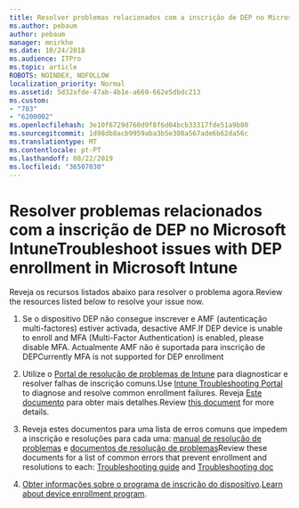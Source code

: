 ```yaml
---
title: Resolver problemas relacionados com a inscrição de DEP no Microsoft Intune
ms.author: pebaum
author: pebaum
manager: mnirkhe
ms.date: 10/24/2018
ms.audience: ITPro
ms.topic: article
ROBOTS: NOINDEX, NOFOLLOW
localization_priority: Normal
ms.assetid: 5d32afde-47ab-4b1e-a669-662e5dbdc213
ms.custom:
- "783"
- "6200002"
ms.openlocfilehash: 3e10f6729d760d9f8f6d04bcb33317fde51a9b80
ms.sourcegitcommit: 1d98db8acb9959aba3b5e308a567ade6b62da56c
ms.translationtype: MT
ms.contentlocale: pt-PT
ms.lasthandoff: 08/22/2019
ms.locfileid: "36507030"
---
```

# <a name="troubleshoot-issues-with-dep-enrollment-in-microsoft-intune"></a><span data-ttu-id="af3c7-102">Resolver problemas relacionados com a inscrição de DEP no Microsoft Intune</span><span class="sxs-lookup"><span data-stu-id="af3c7-102">Troubleshoot issues with DEP enrollment in Microsoft Intune</span></span>

<span data-ttu-id="af3c7-103">Reveja os recursos listados abaixo para resolver o problema agora.</span><span class="sxs-lookup"><span data-stu-id="af3c7-103">Review the resources listed below to resolve your issue now.</span></span>
  
1. <span data-ttu-id="af3c7-104">Se o dispositivo DEP não consegue inscrever e AMF (autenticação multi-factores) estiver activada, desactive AMF.</span><span class="sxs-lookup"><span data-stu-id="af3c7-104">If DEP device is unable to enroll and MFA (Multi-Factor Authentication) is enabled, please disable MFA.</span></span> <span data-ttu-id="af3c7-105">Actualmente AMF não é suportada para inscrição de DEP</span><span class="sxs-lookup"><span data-stu-id="af3c7-105">Currently MFA is not supported for DEP enrollment</span></span>

2. <span data-ttu-id="af3c7-106">Utilize o [Portal de resolução de problemas de Intune](https://devicemanagement.microsoft.com/#blade/Microsoft_Intune_DeviceSettings/TroubleshootBlade) para diagnosticar e resolver falhas de inscrição comuns.</span><span class="sxs-lookup"><span data-stu-id="af3c7-106">Use [Intune Troubleshooting Portal](https://devicemanagement.microsoft.com/#blade/Microsoft_Intune_DeviceSettings/TroubleshootBlade) to diagnose and resolve common enrollment failures.</span></span> <span data-ttu-id="af3c7-107">Reveja [Este documento](https://docs.microsoft.com/intune/help-desk-operators) para obter mais detalhes.</span><span class="sxs-lookup"><span data-stu-id="af3c7-107">Review [this document](https://docs.microsoft.com/intune/help-desk-operators) for more details.</span></span>

3. <span data-ttu-id="af3c7-108">Reveja estes documentos para uma lista de erros comuns que impedem a inscrição e resoluções para cada uma: [manual de resolução de problemas](https://support.microsoft.com/help/4039809/troubleshooting-ios-device-enrollment-in-intune) e [documentos de resolução de problemas](https://docs.microsoft.com/intune-classic/troubleshoot/troubleshoot-device-enrollment-in-intune)</span><span class="sxs-lookup"><span data-stu-id="af3c7-108">Review these documents for a list of common errors that prevent enrollment and resolutions to each: [Troubleshooting guide](https://support.microsoft.com/help/4039809/troubleshooting-ios-device-enrollment-in-intune) and [Troubleshooting doc](https://docs.microsoft.com/intune-classic/troubleshoot/troubleshoot-device-enrollment-in-intune)</span></span>

4. <span data-ttu-id="af3c7-109">[Obter informações sobre o programa de inscrição do dispositivo](https://docs.microsoft.com/intune/device-enrollment-program-enroll-ios).</span><span class="sxs-lookup"><span data-stu-id="af3c7-109">[Learn about device enrollment program](https://docs.microsoft.com/intune/device-enrollment-program-enroll-ios).</span></span>
